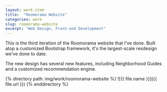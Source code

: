 ```yaml
---
layout: work-item
title:  "Roomorama Website"
categories: work
slug: roomorama-website
excerpt: "Web Design, Front-end Development"
---
```

This is the third iteration of the Roomorama website that I've done. Built atop a customized Bootstrap framework, it's the largest-scale resdesign we've done to date.

The new design has several new features, including Neighborhood Guides and a customized recommendation engine.

{% directory path: img/work/roomorama-website %}
  ![{{ file.name }}]({{ file.url }})
{% enddirectory %}